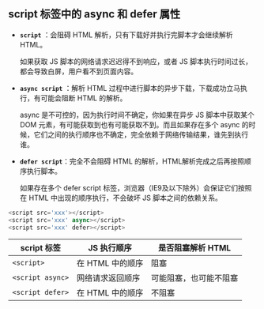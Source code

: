 ##  script 标签中的 async 和 defer 属性		

- **`script`** ：会阻碍 HTML 解析，只有下载好并执行完脚本才会继续解析 HTML。

  如果获取 JS 脚本的网络请求迟迟得不到响应，或者 JS 脚本执行时间过长，都会导致白屏，用户看不到页面内容。

- **`async script`** ：解析 HTML 过程中进行脚本的异步下载，下载成功立马执行，有可能会阻断 HTML 的解析。

   async 是不可控的，因为执行时间不确定，你如果在异步 JS 脚本中获取某个 DOM 元素，有可能获取到也有可能获取不到。而且如果存在多个 async 的时候，它们之间的执行顺序也不确定，完全依赖于网络传输结果，谁先到执行谁。

- **`defer script`**：完全不会阻碍 HTML 的解析，HTML解析完成之后再按照顺序执行脚本。	

  如果存在多个 defer script 标签，浏览器（IE9及以下除外）会保证它们按照在 HTML 中出现的顺序执行，不会破坏 JS 脚本之间的依赖关系。

```javascript
<script src='xxx'></script>
<script src='xxx' async></script>
<script src='xxx' defer></script>
```



| script 标签      | JS 执行顺序      | 是否阻塞解析 HTML      |
| ---------------- | ---------------- | ---------------------- |
| `<script>`       | 在 HTML 中的顺序 | 阻塞                   |
| `<script async>` | 网络请求返回顺序 | 可能阻塞，也可能不阻塞 |
| `<script defer>` | 在 HTML 中的顺序 | 不阻塞                 |